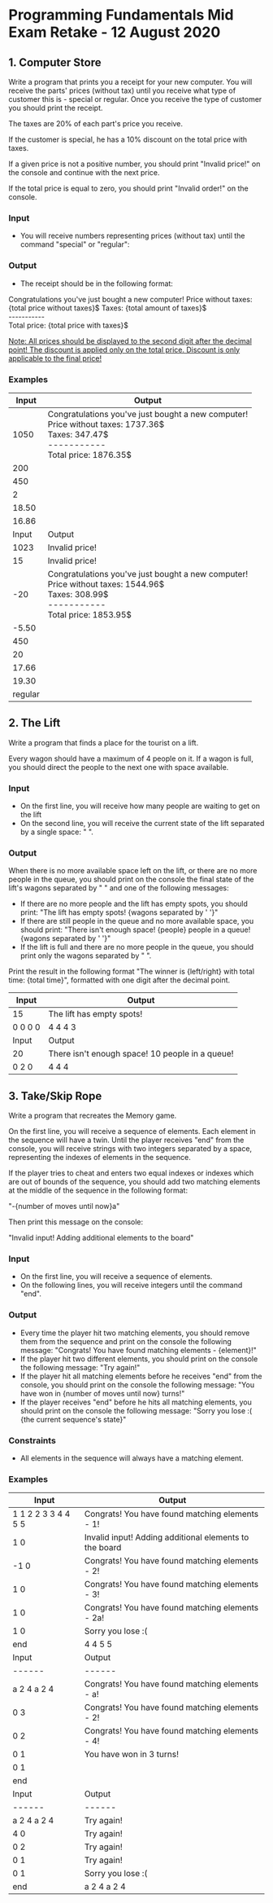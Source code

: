 # Programming Fundamentals Mid Exam Retake - 12 August 2020

## 1. Computer Store

Write a program that prints you a receipt for your new computer. You will receive the parts' prices (without tax) until you receive what type of customer this is - special or regular. Once you receive the type of customer you should print the receipt.

The taxes are 20% of each part's price you receive. 

If the customer is special, he has a 10% discount on the total price with taxes.

If a given price is not a positive number, you should print "Invalid price!" on the console and continue with the next price.

If the total price is equal to zero, you should print "Invalid order!" on the console.


### Input
- You will receive numbers representing prices (without tax) until the command "special" or "regular":

### Output
- The receipt should be in the following format: 

Congratulations you've just bought a new computer!
Price without taxes: {total price without taxes}\$
Taxes: {total amount of taxes}\$ <br>
-----------\
Total price: {total price with taxes}$

<u>Note: All prices should be displayed to the second digit after the decimal point! The discount is applied only on the total price. Discount is only applicable to the final price!</u>


### Examples

| Input  | Output |   
| ------ | ------ |
|   1050     |  Congratulations you've just bought a new computer!<br>Price without taxes: 1737.36\$<br>Taxes: 347.47\$ <br> ----------- <br> Total price: 1876.35\$  |
|   200     |        |
|    450    |        |
|    2    |        |
|    18.50    |        |
|    16.86    |        |
| Input  | Output |
|   1023     | Invalid price!   |
|   15     |    Invalid price!    |
|   -20    |     Congratulations you've just bought a new computer!<br>Price without taxes: 1544.96\$<br>Taxes: 308.99\$ <br> ----------- <br> Total price: 1853.95\$   |
|    -5.50    |        |
|    450    |        |
|    20    |        |
|    17.66    |        |
|    19.30    |        |
|    regular    |        |

## 2.	The Lift

Write a program that finds a place for the tourist on a lift. 

Every wagon should have a maximum of 4 people on it. If a wagon is full, you should direct the people to the next one with space available.

### Input
- On the first line, you will receive how many people are waiting to get on the lift
- On the second line, you will receive the current state of the lift separated by a single space: " ".

### Output
When there is no more available space left on the lift, or there are no more people in the queue, you should print on the console the final state of the lift's wagons separated by " " and one of the following messages:

- If there are no more people and the lift has empty spots, you should print:
"The lift has empty spots!
{wagons separated by ' '}"
- If there are still people in the queue and no more available space, you should print:
"There isn't enough space! {people} people in a queue!
{wagons separated by ' '}"
- If the lift is full and there are no more people in the queue, you should print only the wagons separated by " ".


Print the result in the following format "The winner is {left/right} with total time: {total time}", formatted with one digit after the decimal point.

| Input  | Output |
| ------ | ------ |
|15      | The lift has empty spots!       |
|0 0 0 0      |    4 4 4 3    |  
| Input  | Output |
|20      | There isn't enough space! 10 people in a queue!       |
|0 2 0       |    4 4 4    |  


## 3.	Take/Skip Rope

Write a program that recreates the Memory game.

On the first line, you will receive a sequence of elements. Each element in the sequence will have a twin. Until the player receives "end" from the console, you will receive strings with two integers separated by a space, representing the indexes of elements in the sequence.

If the player tries to cheat and enters two equal indexes or indexes which are out of bounds of the sequence, you should add two matching elements at the middle of the sequence in the following format:

"-{number of moves until now}a" 

Then print this message on the console:

"Invalid input! Adding additional elements to the board"

### Input
- On the first line, you will receive a sequence of elements.
- On the following lines, you will receive integers until the command "end".

### Output
- Every time the player hit two matching elements, you should remove them from the sequence and print on the console the following message:
"Congrats! You have found matching elements - {element}!"
- If the player hit two different elements, you should print on the console the following message:
"Try again!"
- If the player hit all matching elements before he receives "end" from the console, you should print on the console the following message: 
"You have won in {number of moves until now} turns!"
- If the player receives "end" before he hits all matching elements, you should print on the console the following message:
"Sorry you lose :(
{the current sequence's state}"

### Constraints
- All elements in the sequence will always have a matching element.


### Examples 

| Input  | Output |   
| ------ | ------ |
| 1 1 2 2 3 3 4 4 5 5 |   Congrats! You have found matching elements - 1!   |
| 1 0 |      Invalid input! Adding additional elements to the board  |
| -1 0 |  Congrats! You have found matching elements - 2!    |
| 1 0 |   Congrats! You have found matching elements - 3!     |
| 1 0 |   Congrats! You have found matching elements - 2a!     |
| 1 0 | Sorry you lose :(       |
| end |   4 4 5 5     |
| Input  | Output |  
| ------ | ------ |
| a 2 4 a 2 4 |   Congrats! You have found matching elements - a!   |
| 0 3 |    Congrats! You have found matching elements - 2!     |
| 0 2 |  Congrats! You have found matching elements - 4!   |
| 0 1 |    You have won in 3 turns! |
| 0 1 |    |
| end |   |
| Input  | Output |  
| ------ | ------ |
| a 2 4 a 2 4 |   Try again!   |
| 4 0  |    Try again!     |
| 0 2 |  Try again!   |
| 0 1 |    Try again! |
| 0 1 |  Sorry you lose :(     |
| end |  a 2 4 a 2 4 |